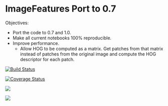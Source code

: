 # ImageFeatures Port to 0.7

Objectives:

- Port the code to 0.7 and 1.0.
- Make all current notebooks 100% reproducible.
- Improve performance.  
   - Allow HOG to be computed as a matrix. Get patches from that matrix instead of patches from the original image and compute the HOG descriptor for each patch.


[![Build Status](https://travis-ci.org/JuliaImages/ImageFeatures.jl.svg?branch=master)](https://travis-ci.org/JuliaImages/ImageFeatures.jl)

[![Coverage Status](https://codecov.io/gh/JuliaImages/ImageFeatures.jl/branch/master/graph/badge.svg)](https://codecov.io/gh/JuliaImages/ImageFeatures.jl)

[![](https://img.shields.io/badge/docs-stable-blue.svg)](https://JuliaImages.github.io/ImageFeatures.jl/stable)

[![](https://img.shields.io/badge/docs-latest-blue.svg)](https://JuliaImages.github.io/ImageFeatures.jl/latest)
